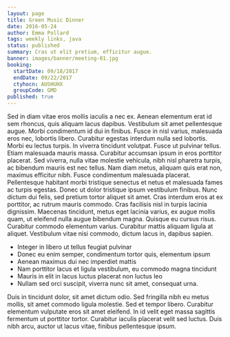 ```yaml
---
layout: page
title: Green Music Dinner
date: 2016-05-24
author: Emma Pollard
tags: weekly links, java
status: published
summary: Cras ut elit pretium, efficitur augue.
banner: images/banner/meeting-01.jpg
booking:
  startDate: 09/18/2017
  endDate: 09/22/2017
  ctyhocn: AUSHUHX
  groupCode: GMD
published: true
---
```

Sed in diam vitae eros mollis iaculis a nec ex. Aenean elementum erat id sem rhoncus, quis aliquam lacus dapibus. Vestibulum sit amet pellentesque augue. Morbi condimentum id dui in finibus. Fusce in nisl varius, malesuada eros nec, lobortis libero. Curabitur egestas interdum nulla sed lobortis. Morbi eu lectus turpis. In viverra tincidunt volutpat. Fusce ut pulvinar tellus. Etiam malesuada mauris massa. Curabitur accumsan ipsum in eros porttitor placerat.
Sed viverra, nulla vitae molestie vehicula, nibh nisl pharetra turpis, ac bibendum mauris est nec tellus. Nam diam metus, aliquam quis erat non, maximus efficitur nibh. Fusce condimentum malesuada placerat. Pellentesque habitant morbi tristique senectus et netus et malesuada fames ac turpis egestas. Donec ut dolor tristique ipsum vestibulum finibus. Nunc dictum dui felis, sed pretium tortor aliquet sit amet. Cras interdum eros at ex porttitor, ac rutrum mauris commodo. Cras facilisis nisl in turpis lacinia dignissim. Maecenas tincidunt, metus eget lacinia varius, ex augue mollis quam, ut eleifend nulla augue bibendum magna. Quisque eu cursus risus. Curabitur commodo elementum varius. Curabitur mattis aliquam ligula at aliquet. Vestibulum vitae nisi commodo, dictum lacus in, dapibus sapien.

* Integer in libero ut tellus feugiat pulvinar
* Donec eu enim semper, condimentum tortor quis, elementum ipsum
* Aenean maximus dui nec imperdiet mattis
* Nam porttitor lacus et ligula vestibulum, eu commodo magna tincidunt
* Mauris in elit in lacus luctus placerat non luctus leo
* Nullam sed orci suscipit, viverra nunc sit amet, consequat urna.

Duis in tincidunt dolor, sit amet dictum odio. Sed fringilla nibh eu metus mollis, sit amet commodo ligula molestie. Sed et tempor libero. Curabitur elementum vulputate eros sit amet eleifend. In id velit eget massa sagittis fermentum ut porttitor tortor. Curabitur iaculis placerat velit sed luctus. Duis nibh arcu, auctor ut lacus vitae, finibus pellentesque ipsum.
